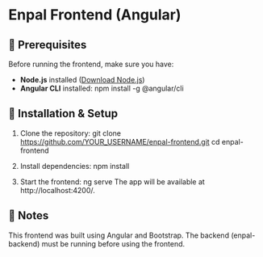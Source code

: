 # Enpal Frontend (Angular)

## 📌 Prerequisites
Before running the frontend, make sure you have:
- **Node.js** installed ([Download Node.js](https://nodejs.org/))
- **Angular CLI** installed:
   npm install -g @angular/cli

## 📌 Installation & Setup
1. Clone the repository:
   git clone https://github.com/YOUR_USERNAME/enpal-frontend.git
   cd enpal-frontend

2. Install dependencies:
   npm install

3. Start the frontend:
   ng serve
   The app will be available at http://localhost:4200/.

## 📌 Notes
   This frontend was built using Angular and Bootstrap.
   The backend (enpal-backend) must be running before using the frontend.